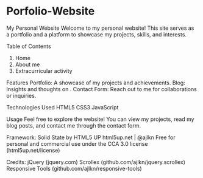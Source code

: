 # Porfolio-Website

My Personal Website
Welcome to my personal website! This site serves as a portfolio and a platform to showcase my projects, skills, and interests.

Table of Contents
1. Home
2. About me
3. Extracurricular activity

Features
Portfolio: A showcase of my projects and achievements.
Blog: Insights and thoughts on .
Contact Form: Reach out to me for collaborations or inquiries.

Technologies Used
HTML5
CSS3
JavaScript

Usage
Feel free to explore the website! You can view my projects, read my blog posts, and contact me through the contact form.

Framework:
Solid State by HTML5 UP
html5up.net | @ajlkn
Free for personal and commercial use under the CCA 3.0 license (html5up.net/license)

Credits:
	jQuery (jquery.com)
	Scrollex (github.com/ajlkn/jquery.scrollex)
	Responsive Tools (github.com/ajlkn/responsive-tools)
